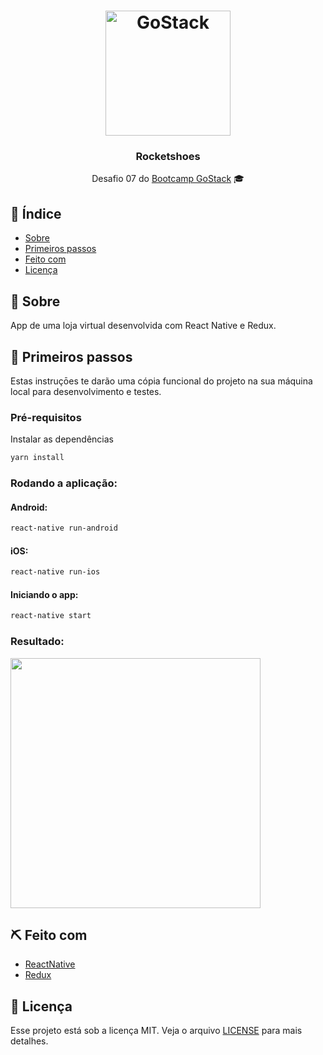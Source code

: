 <h1 align="center">
    <img alt="GoStack" src="https://rocketseat-cdn.s3-sa-east-1.amazonaws.com/bootcamp-header.png" width="200px" />
</h1>

<h3 align="center">
  Rocketshoes
</h3>

<p align="center"> Desafio 07 do <a href="https://rocketseat.com.br/bootcamp">Bootcamp GoStack</a> 🎓</p>

## :page_facing_up: Índice

- [Sobre](#about)
- [Primeiros passos](#getting_started)
- [Feito com](#built_using)
- [Licença](#license)

## 🧐 Sobre <a name = "about"></a>

App de uma loja virtual desenvolvida com React Native e Redux.

## 🏁 Primeiros passos <a name = "getting_started"></a>

Estas instruçōes te darão uma cópia funcional do projeto na sua máquina local para desenvolvimento e testes.
### Pré-requisitos

Instalar as dependências

```sh
yarn install
```

### Rodando a aplicação:

#### Android:

```sh
react-native run-android
```

#### iOS:

```sh
react-native run-ios
```

#### Iniciando o app:

```sh
react-native start
```

### Resultado:

<img src=".github/demo.gif" height="400">

## ⛏️ Feito com <a name = "built_using"></a>

- [ReactNative](https://reactnative.dev/)
- [Redux](https://redux.js.org/)

## :memo: Licença <a name = "license"></a>

Esse projeto está sob a licença MIT. Veja o arquivo [LICENSE](LICENSE) para mais detalhes.
